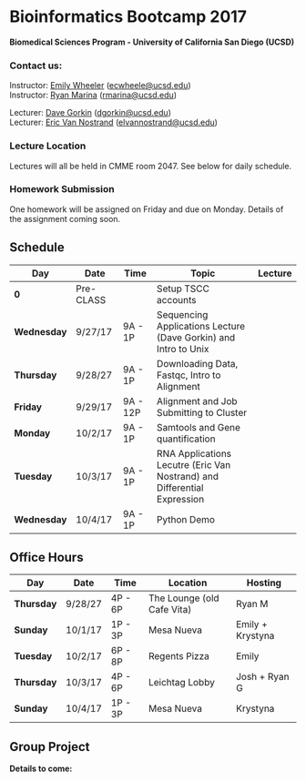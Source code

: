 # Bioinformatics Bootcamp 2017
**Biomedical Sciences Program - University of California San Diego (UCSD)**  

### Contact us:
Instructor: [Emily Wheeler](mailto:ecwheele@ucsd.edu) (ecwheele@ucsd.edu)  
Instructor: [Ryan Marina](mailto:rmarina@ucsd.edu) (rmarina@ucsd.edu)  

Lecturer: [Dave Gorkin](mailto:dgorkin@ucsd.edu) (dgorkin@ucsd.edu)  
Lecturer: [Eric Van Nostrand](mailto:elvannostrand@ucsd.edu) (elvannostrand@ucsd.edu)  

### Lecture Location
Lectures will all be held in CMME room 2047. See below for daily schedule.


### Homework Submission
One homework will be assigned on Friday and due on Monday. Details of the assignment coming soon. 

## Schedule

| Day | Date | Time | Topic | Lecture |
| --- | ---- | ---- | ----- | ------- |
| **0** | Pre-CLASS |  | Setup TSCC accounts |  |
| **Wednesday** | 9/27/17 | 9A - 1P | Sequencing Applications Lecture (Dave Gorkin) and Intro to Unix |  |
| **Thursday** | 9/28/27 | 9A - 1P | Downloading Data, Fastqc, Intro to Alignment |  |
| **Friday** | 9/29/17 | 9A - 12P | Alignment and Job Submitting to Cluster |  |
| **Monday** | 10/2/17 | 9A - 1P | Samtools and Gene quantification |  |
| **Tuesday** | 10/3/17 | 9A - 1P | RNA Applications Lecutre (Eric Van Nostrand) and Differential Expression |  |
| **Wednesday** | 10/4/17 | 9A - 1P | Python Demo |  |

## Office Hours

| Day | Date | Time | Location | Hosting |
| --- | ---- | ---- | ----- | ------- |
| **Thursday** | 9/28/27 | 4P - 6P | The Lounge (old Cafe Vita) | Ryan M |
| **Sunday** | 10/1/17 | 1P - 3P | Mesa Nueva | Emily + Krystyna |
| **Tuesday** | 10/2/17 | 6P - 8P | Regents Pizza | Emily |
| **Thursday** | 10/3/17 | 4P - 6P | Leichtag Lobby | Josh + Ryan G |
| **Sunday** | 10/4/17 | 1P - 3P | Mesa Nueva | Krystyna |


## Group Project

**Details to come:**